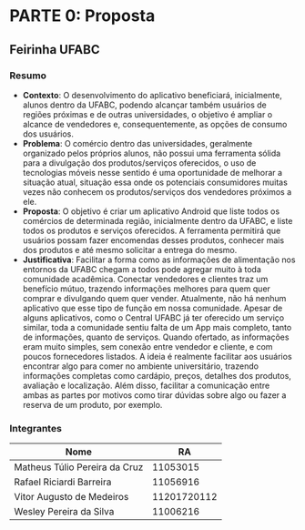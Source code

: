 # PARTE 0: Proposta

## Feirinha UFABC

### Resumo

- **Contexto**: O desenvolvimento do aplicativo beneficiará, inicialmente, alunos dentro da UFABC, podendo alcançar também usuários de regiões próximas e de outras universidades, o objetivo é ampliar o alcance de vendedores e, consequentemente, as opções de consumo dos usuários.
- **Problema**: O comércio dentro das universidades, geralmente organizado pelos próprios alunos, não possui uma ferramenta sólida para a divulgação dos produtos/serviços oferecidos, o uso de tecnologias móveis nesse sentido é uma oportunidade de melhorar a situação atual, situação essa onde os potenciais consumidores muitas vezes não conhecem os produtos/serviços dos vendedores próximos a ele.
- **Proposta**: O objetivo é criar um aplicativo Android que liste todos os comércios de determinada região, inicialmente dentro da UFABC, e liste todos os produtos e serviços oferecidos. A ferramenta permitirá que usuários possam fazer encomendas desses produtos, conhecer mais dos produtos e até mesmo solicitar a entrega do mesmo.
- **Justificativa**: Facilitar a forma como as informações de alimentação nos entornos da UFABC chegam a todos pode agregar muito à toda comunidade acadêmica. Conectar vendedores e clientes traz um benefício mútuo, trazendo informações melhores para quem quer comprar e divulgando quem quer vender. Atualmente, não há nenhum aplicativo que esse tipo de função em nossa comunidade. Apesar de alguns aplicativos, como o Central UFABC já ter oferecido um serviço similar, toda a comunidade sentiu falta de um App mais completo, tanto de informações, quanto de serviços. Quando ofertado, as informações eram muito simples, sem conexão entre vendedor e cliente, e com poucos fornecedores listados.  A ideia é realmente facilitar aos usuários encontrar algo para comer no ambiente universitário, trazendo informações completas como cardápio, preços, detalhes dos produtos, avaliação e localização. Além disso, facilitar a comunicação entre ambas as partes por motivos como tirar dúvidas sobre algo ou fazer a reserva de um produto, por exemplo.


### Integrantes

| Nome                          | RA          |
| ----------------------------- | ----------- |
| Matheus Túlio Pereira da Cruz | 11053015    |
| Rafael Riciardi Barreira      | 11056916    |
| Vitor Augusto de Medeiros     | 11201720112 |
| Wesley Pereira da Silva       | 11006216    |
